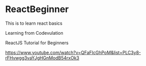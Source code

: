 # ReactBeginner
This is to learn react basics

Learning from Codevulation

ReactJS Tutorial for Beginners

https://www.youtube.com/watch?v=QFaFIcGhPoM&list=PLC3y8-rFHvwgg3vaYJgHGnModB54rxOk3
